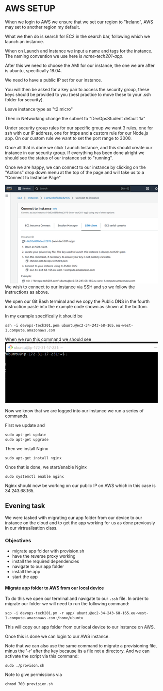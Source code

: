 # AWS SETUP

When we login to AWS we ensure that we set our region to "Ireland", AWS may set to another region my default.

What we then do is search for EC2 in the search bar, following which we launch an instance. 

When on Launch and Instance we input a name and tags for the instance. The naming convention we use here is *name-tech201-app*.

After this we need to choose the AMI for our instance, the one we are after is ubuntu, specifically 18.04.

We need to have a public IP set for our instance.

You will then be asked for a key pair to access the security group, these keys should be provided to you (best practice to move these to your .ssh folder for security).

Leave instance type as "t2.micro"

Then in Networking change the subnet to "DevOpsStudent default 1a"

Under security group rules for our specific group we want 3 rules, one for ssh with our IP address, one for https and a custom rule for our Node.js app. On our custom rule we want to set the port range to 3000.

Once all that is done we click Launch Instance, and this should create our instance in our security group. If everything has been done alright we should see the status of our instance set to "running".

Once we are happy, we can connect to our instance by clicking on the "Actions" drop down menu at the top of the page and will take us to a "Connect to Instance Page"

![](AWS_Connect_to_Instance.png)
We wish to connect to our instance via SSH and so we follow the instructions as above.

We open our Git Bash terminal and we copy the Public DNS in the fourth instruction paste into the example code shown as shown at the bottom.

In my example specifically it should be
```
ssh -i devops-tech201.pem ubuntu@ec2-34-243-68-165.eu-west-1.compute.amazonaws.com
```

When we run this command we should see
![](logged_in_instance.png)

Now we know that we are logged into our instance we run a series of commands.

First we update and 
```
sudo apt-get update
sudo apt-get upgrade
```
Then we install Nginx
```
sudo apt-get install nginx
```
Once that is done, we start/enable Nginx
```
sudo systemctl enable nginx
```
Nginx should now be working on our public IP on AWS which in this case is 34.243.68.165.

## Evening task

We were tasked with migrating our app folder from our device to our instance on the cloud and to get the app working for us as done previously in our virtrualisation class.

### Objectives
- migrate app folder with provision.sh
- have the reverse proxy working
- install the required dependencies
- navigate to our app folder
- install the app
- start the app

#### Migrate app folder to AWS from our local device
To do this we open our terminal and navigate to our `.ssh` file. In order to migrate our folder we will need to run the following command:
```
scp -i devops-tech201.pm -r app/ ubuntu@ec2-34-243-68-165.eu-west-1.compute.amazonaws.com:/home/ubuntu
```
This will copy our app folder from our local device to our instance on AWS.

Once this is done we can login to our AWS instance.

Note that we can also use the same command to migrate a provisioning file, minus the '-r' after the key because its a file not a directory. And we can activate the script via this command:
```
sudo ./provison.sh
```
Note to give permissions via 
```
chmod 700 provision.sh
```
